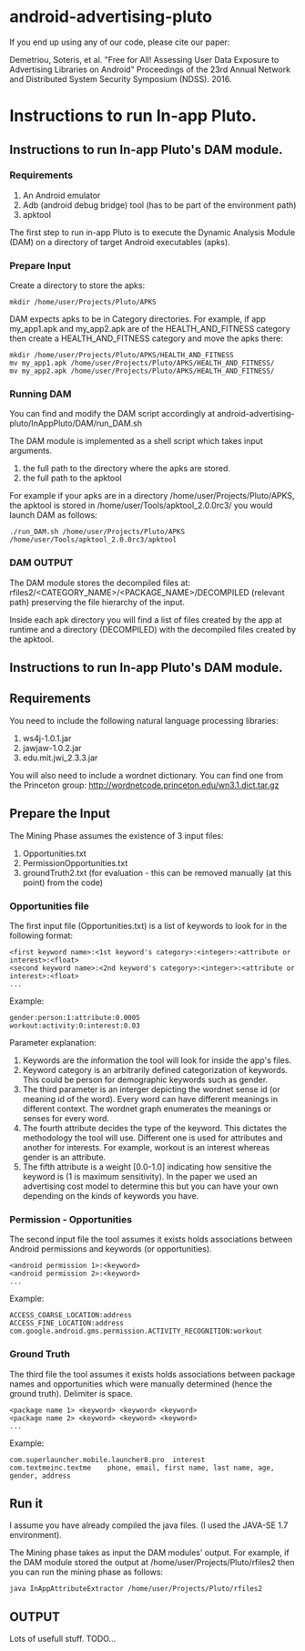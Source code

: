 # android-advertising-pluto
If you end up using any of our code, please cite our paper:

Demetriou, Soteris, et al. "Free for All! Assessing User Data Exposure to Advertising Libraries on Android" Proceedings of the 23rd Annual Network and Distributed System Security Symposium (NDSS). 2016.


# Instructions to run In-app Pluto.

## Instructions to run In-app Pluto's DAM module.
### Requirements
1. An Android emulator
2. Adb (android debug bridge) tool (has to be part of the environment path)
2. apktool

The first step to run in-app Pluto is to execute the Dynamic Analysis Module (DAM) on a directory of target Android executables (apks).

### Prepare Input
Create a directory to store the apks:

```
mkdir /home/user/Projects/Pluto/APKS
```

DAM expects apks to be in Category directories. For example, if app my_app1.apk and my_app2.apk are of the HEALTH_AND_FITNESS category then create a HEALTH_AND_FITNESS category and move the apks there:

```
mkdir /home/user/Projects/Pluto/APKS/HEALTH_AND_FITNESS
mv my_app1.apk /home/user/Projects/Pluto/APKS/HEALTH_AND_FITNESS/
mv my_app2.apk /home/user/Projects/Pluto/APKS/HEALTH_AND_FITNESS/
```

### Running DAM
You can find and modify the DAM script accordingly at android-advertising-pluto/InAppPluto/DAM/run_DAM.sh

The DAM  module is implemented as a shell script which takes input arguments.

1. the full path to the directory where the apks are stored.
2. the full path to the apktool

For example if your apks are in a directory /home/user/Projects/Pluto/APKS, the apktool is stored in /home/user/Tools/apktool_2.0.0rc3/ you would launch DAM as follows:

```
./run_DAM.sh /home/user/Projects/Pluto/APKS /home/user/Tools/apktool_2.0.0rc3/apktool
```

### DAM OUTPUT
The DAM module stores the decompiled files at: rfiles2/\<CATEGORY_NAME\>/\<PACKAGE_NAME\>/DECOMPILED (relevant path) preserving the file hierarchy of the input.

Inside each apk directory you will find a list of files created by the app at runtime and a directory (DECOMPILED) with the decompiled files created by the apktool.

## Instructions to run In-app Pluto's DAM module.

## Requirements
You need to include the following natural language processing libraries:

1. ws4j-1.0.1.jar
2. jawjaw-1.0.2.jar
3. edu.mit.jwi_2.3.3.jar

You will also need to include a wordnet dictionary. You can find one from the Princeton group: http://wordnetcode.princeton.edu/wn3.1.dict.tar.gz

## Prepare the Input
The Mining Phase assumes the existence of 3 input files:

1. Opportunities.txt
2. PermissionOpportunities.txt
3. groundTruth2.txt (for evaluation - this can be removed manually (at this point) from the code)

### Opportunities file
The first input file (Opportunities.txt) is a list of keywords to look for in the following format:
```
<first keyword name>:<1st keyword's category>:<integer>:<attribute or interest>:<float>
<second keyword name>:<2nd keyword's category>:<integer>:<attribute or interest>:<float>
...
```

Example:
```
gender:person:1:attribute:0.0005
workout:activity:0:interest:0.03
```
Parameter explanation:

1. Keywords are the information the tool will look for inside the app's files.
2. Keyword category is an arbitrarily defined categorization of keywords. This could be person for demographic keywords such as gender.
3. The third parameter is an interger depicting the wordnet sense id (or meaning id of the word). Every word can have different meanings in different context. The wordnet graph enumerates the meanings or senses for every word.
4. The fourth attribute decides the type of the keyword. This dictates the methodology the tool will use. Different one is used for attributes and another for interests. For example, workout is an interest whereas gender is an attribute.
5. The fifth attribute is a weight [0.0-1.0] indicating how sensitive the keyword is (1 is maximum sensitivity). In the paper we used an advertising cost model to determine this but you can have your own depending on the kinds of keywords you have.

### Permission - Opportunities
The second input file the tool assumes it exists holds associations between Android permissions and keywords (or opportunities).

```
<android permission 1>:<keyword>
<android permission 2>:<keyword>
...
```

Example:
```
ACCESS_COARSE_LOCATION:address
ACCESS_FINE_LOCATION:address
com.google.android.gms.permission.ACTIVITY_RECOGNITION:workout
```

### Ground Truth
The third file the tool assumes it exists holds associations between package names and opportunities which were manually determined (hence the ground truth). Delimiter is space.

```
<package name 1> <keyword> <keyword> <keyword> 
<package name 2> <keyword> <keyword> <keyword> 
...
```

Example:
```
com.superlauncher.mobile.launcher8.pro	interest
com.textmeinc.textme	phone, email, first name, last name, age, gender, address
```

## Run it
I assume you have already compiled the java files. (I used the JAVA-SE 1.7 environment).

The Mining phase takes as input the DAM modules' output.
For example, if the DAM module stored the output at /home/user/Projects/Pluto/rfiles2 then you can run the mining phase as follows:

```
java InAppAttributeExtractor /home/user/Projects/Pluto/rfiles2
```

## OUTPUT
Lots of usefull stuff. TODO...
